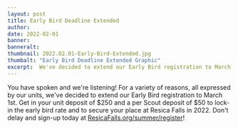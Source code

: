 ```yaml
---
layout: post
title: Early Bird Deadline Extended
author:
date: 2022-02-01
banner:
banneralt:
thumbnail: 2022.02.01-Early-Bird-Extended.jpg
thumbalt: "Early Bird Deadline Extended Graphic"
excerpt:  We've decided to extend our Early Bird registration to March 1st...
---
```


You have spoken and we're listening! For a variety of reasons, all expressed by our units, we've decided to extend our Early Bird registration to March 1st. Get in your unit deposit of $250 and a per Scout deposit of $50 to lock-in the early bird rate and to secure your place at Resica Falls in 2022. Don't delay and sign-up today at [ResicaFalls.org/summer/register](/summer/register)!
